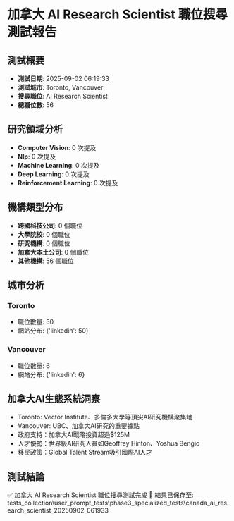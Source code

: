 # 加拿大 AI Research Scientist 職位搜尋測試報告

## 測試概要
- **測試日期**: 2025-09-02 06:19:33
- **測試城市**: Toronto, Vancouver
- **搜尋職位**: AI Research Scientist
- **總職位數**: 56

## 研究領域分析
- **Computer Vision**: 0 次提及
- **Nlp**: 0 次提及
- **Machine Learning**: 0 次提及
- **Deep Learning**: 0 次提及
- **Reinforcement Learning**: 0 次提及

## 機構類型分布
- **跨國科技公司**: 0 個職位
- **大學院校**: 0 個職位
- **研究機構**: 0 個職位
- **加拿大本土公司**: 0 個職位
- **其他機構**: 56 個職位

## 城市分析

### Toronto
- 職位數量: 50
- 網站分布: {'linkedin': 50}


### Vancouver
- 職位數量: 6
- 網站分布: {'linkedin': 6}


## 加拿大AI生態系統洞察
- Toronto: Vector Institute、多倫多大學等頂尖AI研究機構聚集地
- Vancouver: UBC、加拿大AI研究的重要據點
- 政府支持：加拿大AI戰略投資超過$125M
- 人才優勢：世界級AI研究人員如Geoffrey Hinton、Yoshua Bengio
- 移民政策：Global Talent Stream吸引國際AI人才

## 測試結論
✅ 加拿大 AI Research Scientist 職位搜尋測試完成
📁 結果已保存至: tests_collection\user_prompt_tests\phase3_specialized_tests\canada_ai_research_scientist_20250902_061933
